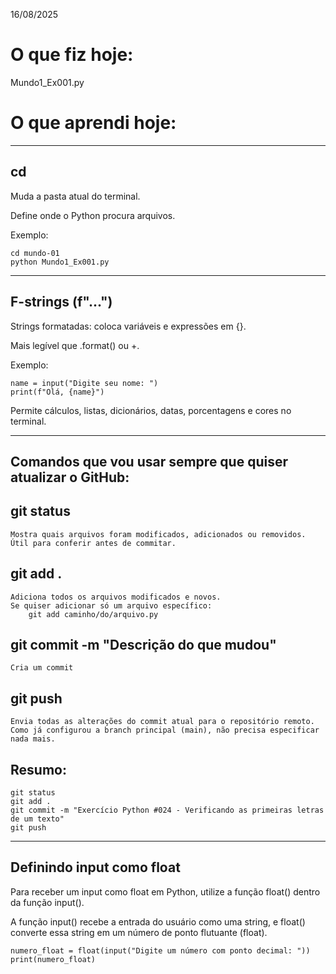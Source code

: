 16/08/2025

# O que fiz hoje:

Mundo1_Ex001.py

# O que aprendi hoje:

---

## cd

Muda a pasta atual do terminal.

Define onde o Python procura arquivos.

Exemplo:

    cd mundo-01
    python Mundo1_Ex001.py

---

## F-strings (f"...")

Strings formatadas: coloca variáveis e expressões em {}.

Mais legível que .format() ou +.

Exemplo:

    name = input("Digite seu nome: ")
    print(f"Olá, {name}")

Permite cálculos, listas, dicionários, datas, porcentagens e cores no terminal.

---

## Comandos que vou usar sempre que quiser atualizar o GitHub:

## git status
    Mostra quais arquivos foram modificados, adicionados ou removidos.
    Útil para conferir antes de commitar.

## git add .
    Adiciona todos os arquivos modificados e novos.
    Se quiser adicionar só um arquivo específico:
        git add caminho/do/arquivo.py

## git commit -m "Descrição do que mudou"
    Cria um commit

## git push
    Envia todas as alterações do commit atual para o repositório remoto.
    Como já configurou a branch principal (main), não precisa especificar nada mais.

## Resumo:
    git status
    git add .
    git commit -m "Exercício Python #024 - Verificando as primeiras letras de um texto"
    git push

---

## Definindo input como float

Para receber um input como float em Python, utilize a função float() dentro da função input().

A função input() recebe a entrada do usuário como uma string, e float() converte essa string em um número de ponto flutuante (float). 
    
    numero_float = float(input("Digite um número com ponto decimal: "))
    print(numero_float)